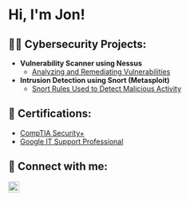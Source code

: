<h1>Hi, I'm Jon!</h1>

<h2>👨‍💻 Cybersecurity Projects:</h2>

- <b>Vulnerability Scanner using Nessus</b>
  - [Analyzing and Remediating Vulnerabilities](https://github.com/jonphamm/VulnerabilityScanner)
- <b>Intrusion Detection using Snort (Metasploit)</b>
  - [Snort Rules Used to Detect Malicious Activity]()

<h2>📄 Certifications:</h2>

- [CompTIA Security+]()
- [Google IT Support Professional](https://www.coursera.org/account/accomplishments/specialization/certificate/S9FR4EGGP64C)

<h2> 🤳 Connect with me:</h2>

[<img align="left" alt="JonPham | LinkedIn" width="22px" src="https://cdn.jsdelivr.net/npm/simple-icons@v3/icons/linkedin.svg" />][linkedin]

[linkedin]: https://www.linkedin.com/in/jonphamm

